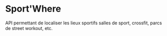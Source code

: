 # Sport'Where

API permettant de localiser les lieux sportifs salles de sport, crossfit, parcs de street workout, etc.


